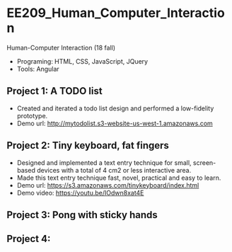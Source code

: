 # EE209_Human_Computer_Interaction
Human-Computer Interaction (18 fall)
- Programing: HTML, CSS, JavaScript, JQuery
- Tools: Angular

## Project 1: A TODO list
- Created and iterated a todo list design and performed a low-fidelity prototype.
- Demo url: http://mytodolist.s3-website-us-west-1.amazonaws.com

## Project 2: Tiny keyboard, fat fingers
- Designed and implemented a text entry technique for small, screen-based devices with a total of 4 cm2 or less interactive area.
- Made this text entry technique fast, novel, practical and easy to learn.
- Demo url: https://s3.amazonaws.com/tinykeyboard/index.html
- Demo video: https://youtu.be/IOdwn8xat4E


## Project 3: Pong with sticky hands

## Project 4:
